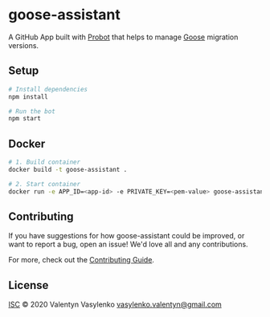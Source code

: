 # goose-assistant

A GitHub App built with [Probot](https://github.com/probot/probot) that helps to manage [Goose](https://github.com/pressly/goose) migration versions.

## Setup

```sh
# Install dependencies
npm install

# Run the bot
npm start
```

## Docker

```sh
# 1. Build container
docker build -t goose-assistant .

# 2. Start container
docker run -e APP_ID=<app-id> -e PRIVATE_KEY=<pem-value> goose-assistant
```

## Contributing

If you have suggestions for how goose-assistant could be improved, or want to report a bug, open an issue! We'd love all and any contributions.

For more, check out the [Contributing Guide](CONTRIBUTING.md).

## License

[ISC](LICENSE) © 2020 Valentyn Vasylenko <vasylenko.valentyn@gmail.com>

